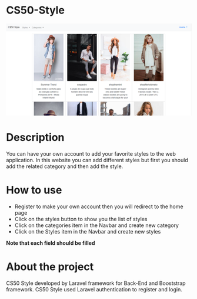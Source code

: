 # CS50-Style
![](/screenshot.png)

# Description
You can have your own account to add your favorite styles to the web application.
In this website you can add different styles but first you should add the related category and then add the style.


# How to use
* Register to make your own account then you will redirect to the home page
* Click on the styles button to show you the list of styles
* Click on the categories item in the Navbar and create new category
* Click on the Styles item in the Navbar and create new styles

**Note that each field should be filled**

# About the project
CS50 Style developed by Laravel framework for Back-End and Booststrap framework.
CS50 Style used Laravel authentication to register and login.
